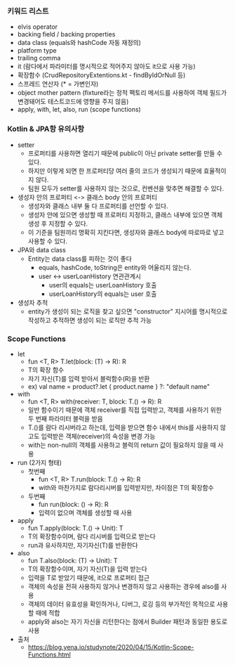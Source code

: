 ### 키워드 리스트
- elvis operator
- backing field / backing properties
- data class (equals와 hashCode 자동 재정의)
- platform type
- trailing comma
- it (람다에서 파라미터를 명시적으로 적어주지 않아도 it으로 사용 가능)
- 확장함수 (CrudRepositoryExtentions.kt - findByIdOrNull 등)
- 스프레드 연산자 (* = 가변인자)
- object mother pattern (fixture라는 정적 팩토리 메서드를 사용하여 객체 필드가 변경돼어도 테스트코드에 영향을 주지 않음)
- apply, with, let, also, run (scope functions)


### Kotlin & JPA항 유의사항
- setter
  - 프로퍼티를 사용하면 열리기 때문에 public이 아닌 private setter를 만들 수 있다.
  - 하지만 이렇게 되면 한 프로퍼티당 여러 줄의 코드가 생성되기 때문에 효율적이지 않다.
  - 팀원 모두가 setter를 사용하지 않는 것으로, 컨벤션을 맞추면 해결할 수 있다.
- 생성자 안의 프로퍼티 <-> 클래스 body 안의 프로퍼티
  - 생성자와 클래스 내부 둘 다 프로퍼티를 선언할 수 있다.
  - 생성자 안에 있으면 생성할 때 프로퍼티 지정하고, 클래스 내부에 있으면 객체 생성 후 지정할 수 있다.
  - 이 기준을 팀원끼리 명확히 지킨다면, 생성자와 클래스 body에 따로따로 넣고 사용할 수 있다. 
- JPA와 data class
  - Entity는 data class를 피하는 것이 좋다
    - equals, hashCode, toString은 entity와 어울리지 않는다.
    - user <-> userLoanHistory 연관관계시
      - user의 equals는 userLoanHistory 호출
      - userLoanHistory의 equals는 user 호출
- 생성자 추적
  - entity가 생성이 되는 로직을 찾고 싶으면 "constructor" 지시어를 명시적으로 작성하고 추적하면 생성이 되는 로직만 추적 가능

### Scope Functions
- let
  - fun <T, R> T.let(block: (T) -> R): R
  - T의 확장 함수
  - 자기 자신(T)를 입력 받아서 블럭함수(R)을 반환
  - ex) val name = product?.let { product.name } ?: "default name"
- with
  - fun <T, R> with(receiver: T, block: T.() -> R): R
  - 일반 함수이기 때문에 객체 receiver를 직접 입력받고, 객체를 사용하기 위한 두 번째 파라미터 블럭을 받음
  - T.()를 람다 리시버라고 하는데, 입력을 받으면 함수 내에서 this를 사용하지 않고도 입력받은 객체(receiver)의 속성을 변경 가능
  - with는 non-null의 객체를 사용하고 블럭의 return 값이 필요하지 않을 때 사용
- run (2가지 형태)
  - 첫번째
    - fun <T, R> T.run(block: T.() -> R): R
    - with와 마찬가지로 람다리시버를 입력받지만, 차이점은 T의 확장함수
  - 두번째
    - fun <R> run(block: () -> R): R
    - 입력이 없으며 객체를 생성할 때 사용
- apply
  - fun <T> T.apply(block: T.() -> Unit): T
  - T의 확장함수이며, 람다 리시버를 입력으로 받는다
  - run과 유사하지만, 자기자신(T)를 반환한다
- also
  - fun <T> T.also(block: (T) -> Unit): T
  - T의 확장함수이며, 자기 자신(T)을 입력 받는다
  - 입력을 T로 받았기 때문에, it으로 프로퍼티 접근
  - 객체의 속성을 전혀 사용하지 않거나 변경하지 않고 사용하는 경우에 also를 사용
  - 객체의 데이터 유효성을 확인하거나, 디버그, 로깅 등의 부가적인 목적으로 사용할 때에 적합
  - apply와 also는 자기 자신을 리턴한다는 점에서 Builder 패턴과 동일한 용도로 사용
- 출처
  - https://blog.yena.io/studynote/2020/04/15/Kotlin-Scope-Functions.html